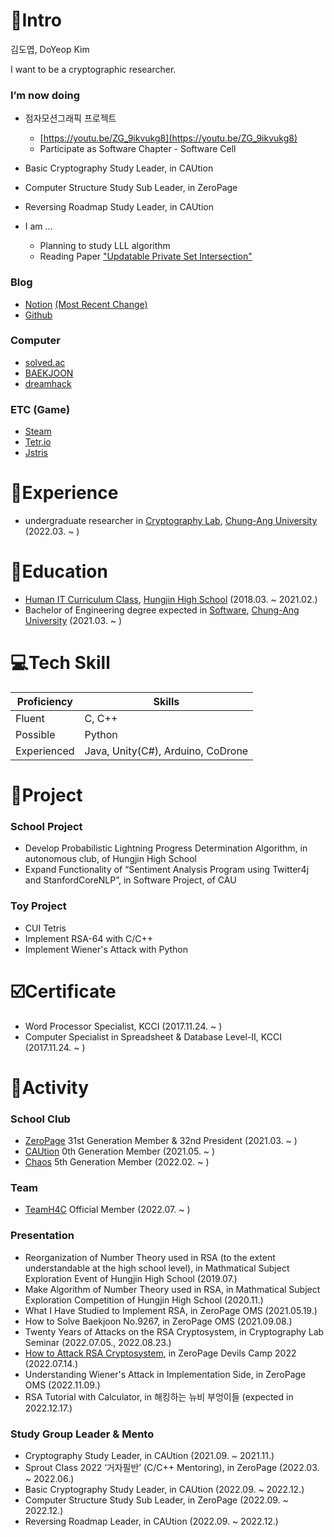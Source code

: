 # 📝Intro

김도엽, DoYeop Kim

I want to be a cryptographic researcher.

### I’m now doing

- 점자모션그래픽 프로젝트
    - [https://youtu.be/ZG_9ikvukg8](https://youtu.be/ZG_9ikvukg8)
    - Participate as Software Chapter - Software Cell
- Basic Cryptography Study Leader, in CAUtion
- Computer Structure Study Sub Leader, in ZeroPage
- Reversing Roadmap Study Leader, in CAUtion

- I am ...
    - Planning to study LLL algorithm
    - Reading Paper ["Updatable Private Set Intersection"](https://eprint.iacr.org/2021/1349.pdf)

### Blog
- [Notion](https://kredsya.notion.site) [(Most Recent Change)](https://kredsya.notion.site/Resume-a31096489bb34eaeae152cc77515a7e1)
- [Github](https://github.com/Kredsya)
### Computer
- [solved.ac](https://solved.ac/profile/clock)
- [BAEKJOON](https://www.acmicpc.net/user/clock)
- [dreamhack](https://dreamhack.io/users/25572)
### ETC (Game)
- [Steam](https://steamcommunity.com/id/21432134/)
- [Tetr.io](https://ch.tetr.io/u/kredsya)
- [Jstris](https://jstris.jezevec10.com/u/Clock)

# 🏢Experience

- undergraduate researcher in [Cryptography Lab](http://www.hyungtaelee.com/), [Chung-Ang University](https://www.cau.ac.kr/index.do) (2022.03. ~ )

# 🏫Education

- [Human IT Curriculum Class](https://hungjin.hs.kr/doc.view?mcode=1810&cate=1810), [Hungjin High School](https://hungjin.hs.kr/?_page=1) (2018.03. ~ 2021.02.)
- Bachelor of Engineering degree expected in [Software](https://cse.cau.ac.kr/main.php), [Chung-Ang University](https://www.cau.ac.kr/index.do) (2021.03. ~ )

#  💻Tech Skill

| Proficiency | Skills |
| --- | --- |
| Fluent | C, C++ |
| Possible | Python |
| Experienced | Java, Unity(C#), Arduino, CoDrone |

# 📎Project

### School Project

- Develop Probabilistic Lightning Progress Determination Algorithm, in autonomous club, of Hungjin High School
- Expand Functionality of “Sentiment Analysis Program using Twitter4j and StanfordCoreNLP”, in Software Project, of CAU


### Toy Project

- CUI Tetris
- Implement RSA-64 with C/C++
- Implement Wiener's Attack with Python

# ☑️Certificate

- Word Processor Specialist, KCCI (2017.11.24. ~ )
- Computer Specialist in Spreadsheet & Database Level-Ⅱ, KCCI (2017.11.24. ~ )

# 🏃Activity

### School Club

- [ZeroPage](https://wiki.zeropage.org/wiki.php) 31st Generation Member & 32nd President (2021.03. ~ )
- [CAUtion](https://1unaram.notion.site/1unaram/CAUtion-e608f0a8dda34822be5cfeea9e9e6124) 0th Generation Member (2021.05. ~ )
- [Chaos](https://cauchaos.github.io/) 5th Generation Member (2022.02. ~ )

### Team

- [TeamH4C](https://teamh4c.com/) Official Member (2022.07. ~ )

### Presentation

- Reorganization of Number Theory used in RSA (to the extent understandable at the high school level), in Mathmatical Subject Exploration Event of Hungjin High School (2019.07.)
- Make Algorithm of Number Theory used in RSA, in Mathmatical Subject Exploration Competition of Hungjin High School (2020.11.)
- What I Have Studied to Implement RSA, in ZeroPage OMS (2021.05.19.)
- How to Solve Baekjoon No.9267, in ZeroPage OMS (2021.09.08.)
- Twenty Years of Attacks on the RSA Cryptosystem, in Cryptography Lab Seminar (2022.07.05., 2022.08.23.)
- [How to Attack RSA Cryptosystem](https://youtu.be/UX4ihuSMkJE), in ZeroPage Devils Camp 2022 (2022.07.14.)
- Understanding Wiener's Attack in Implementation Side, in ZeroPage OMS (2022.11.09.)
- RSA Tutorial with Calculator, in 해킹하는 뉴비 부엉이들 (expected in 2022.12.17.)

### Study Group Leader & Mento

- Cryptography Study Leader, in CAUtion (2021.09. ~ 2021.11.)
- Sprout Class 2022 ‘거자필반’ (C/C++ Mentoring), in ZeroPage (2022.03. ~ 2022.06.)
- Basic Cryptography Study Leader, in CAUtion (2022.09. ~ 2022.12.)
- Computer Structure Study Sub Leader, in ZeroPage (2022.09. ~ 2022.12.)
- Reversing Roadmap Leader, in CAUtion (2022.09. ~ 2022.12.)
